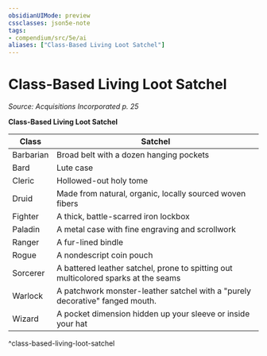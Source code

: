 ```yaml
---
obsidianUIMode: preview
cssclasses: json5e-note
tags:
- compendium/src/5e/ai
aliases: ["Class-Based Living Loot Satchel"]
---
```

# Class-Based Living Loot Satchel
*Source: Acquisitions Incorporated p. 25* 

**Class-Based Living Loot Satchel**

| Class | Satchel |
|-------|---------|
| Barbarian | Broad belt with a dozen hanging pockets |
| Bard | Lute case |
| Cleric | Hollowed-out holy tome |
| Druid | Made from natural, organic, locally sourced woven fibers |
| Fighter | A thick, battle-scarred iron lockbox |
| Paladin | A metal case with fine engraving and scrollwork |
| Ranger | A fur-lined bindle |
| Rogue | A nondescript coin pouch |
| Sorcerer | A battered leather satchel, prone to spitting out multicolored sparks at the seams |
| Warlock | A patchwork monster-leather satchel with a "purely decorative" fanged mouth. |
| Wizard | A pocket dimension hidden up your sleeve or inside your hat |
^class-based-living-loot-satchel
